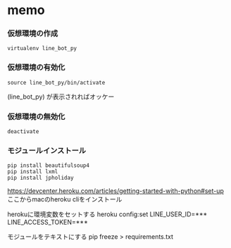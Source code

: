 # memo

### 仮想環境の作成
```
virtualenv line_bot_py
```

### 仮想環境の有効化
```
source line_bot_py/bin/activate
```

(line_bot_py) が表示されればオッケー

### 仮想環境の無効化
```
deactivate
```

### モジュールインストール
```
pip install beautifulsoup4
pip install lxml
pip install jpholiday
```

https://devcenter.heroku.com/articles/getting-started-with-python#set-up
ここからmacのheroku cliをインストール

herokuに環境変数をセットする
heroku config:set LINE_USER_ID=*** LINE_ACCESS_TOKEN=***

モジュールをテキストにする
pip freeze > requirements.txt


